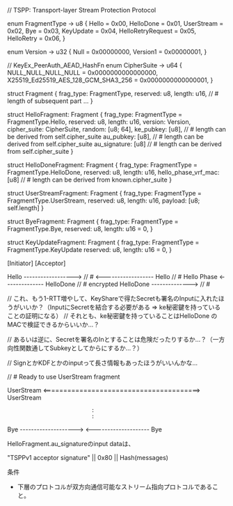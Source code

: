 // TSPP: Transport-layer Stream Protection Protocol

enum FragmentType -> u8 {
    Hello             = 0x00,
    HelloDone         = 0x01,
    UserStream        = 0x02,
    Bye               = 0x03,
    KeyUpdate         = 0x04,
    HelloRetryRequest = 0x05,
    HelloRetry        = 0x06,
}

enum Version -> u32 {
    Null     = 0x00000000,
    Version1 = 0x00000001,
}

// KeyEx_PeerAuth_AEAD_HashFn
enum CipherSuite -> u64 {
    NULL_NULL_NULL_NULL                 = 0x0000000000000000,
    X25519_Ed25519_AES_128_GCM_SHA3_256 = 0x0000000000000001,
}

struct Fragment {
    frag_type: FragmentType,
    reserved: u8,
    length: u16, // # length of subsequent part
    ...
}

struct HelloFragment: Fragment {
    frag_type: FragmentType = FragmentType.Hello,
    reserved: u8,
    length: u16,
    version: Version,
    cipher_suite: CipherSuite,
    random: [u8; 64],
    ke_pubkey: [u8],   // # length can be derived from self.cipher_suite
    au_pubkey: [u8],   // # length can be derived from self.cipher_suite
    au_signature: [u8] // # length can be derived from self.cipher_suite
}

struct HelloDoneFragment: Fragment {
    frag_type: FragmentType = FragmentType.HelloDone,
    reserved: u8,
    length: u16,
    hello_phase_vrf_mac: [u8] // # length can be derived from known.cipher_suite
}

struct UserStreamFragment: Fragment {
    frag_type: FragmentType = FragmentType.UserStream,
    reserved: u8,
    length: u16,
    payload: [u8; self.length]
}

struct ByeFragment: Fragment {
    frag_type: FragmentType = FragmentType.Bye,
    reserved: u8,
    length: u16 = 0,
}

struct KeyUpdateFragment: Fragment {
    frag_type: FragmentType = FragmentType.KeyUpdate
    reserved: u8,
    length: u16 = 0,
}


[Initiator]                                          [Acceptor]

Hello ------------------>                                       // #
                                      <------------------ Hello // # Hello Phase
                                      <-------------- HelloDone // # encrypted
HelloDone -------------->                                       // #

// これ、もう1-RTT増やして、KeyShareで得たSecretも署名のInputに入れたほうがいいか？（InputにSecretを結合する必要がある => ke秘密鍵を持っていることの証明になる）
// それとも、ke秘密鍵を持っていることはHelloDone のMACで検証できるからいいか...？

// あるいは逆に、Secretを署名のInとすることは危険だったりするか...？（一方向性関数通してSubkeyとしてからにするか...？）



// SignとかKDFとかのinputって長さ情報もあったほうがいいんかな...

// # Ready to use UserStream fragment

UserStream <=======================================> UserStream

                               :
                               :

Bye -------------------->
                                      <-------------------- Bye

HelloFragment.au_signatureのinput dataは、

"TSPPv1 acceptor signature" || 0x80 || Hash(messages)

条件
- 下層のプロトコルが双方向通信可能なストリーム指向プロトコルであること。